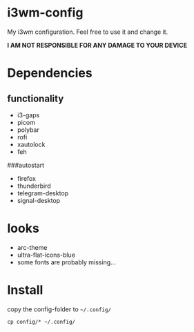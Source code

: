 # i3wm-config
My i3wm configuration.
Feel free to use it and change it.

__I AM NOT RESPONSIBLE FOR ANY DAMAGE TO YOUR DEVICE__

# Dependencies
## functionality
* i3-gaps
* picom
* polybar
* rofi
* xautolock
* feh

###autostart
* firefox
* thunderbird
* telegram-desktop
* signal-desktop

# looks
* arc-theme
* ultra-flat-icons-blue
* some fonts are probably missing...

# Install
copy the config-folder to ```~/.config/```

```
cp config/* ~/.config/
```
